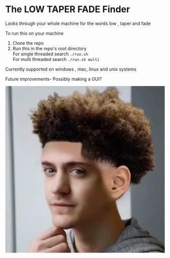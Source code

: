 # The LOW TAPER FADE Finder

Looks through your whole machine for the words low , taper and fade

To run this on your machine

1. Clone the repo
2. Run this in the repo's root directory <br>
   For single threaded search 
   `./run.sh` <br>
   For multi threaded search 
   `./run.sh multi` <br>

Currently supported on windows , mac, linux and unix systems

Future improvements- Possibly making a GUI?

![alt text](.assets/taperFade.png)
